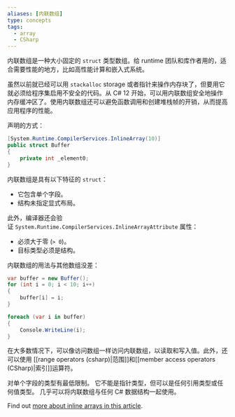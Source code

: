 ```yaml
---
aliases: [内联数组]
type: concepts
tags:
  - array
  - CSharp
---
```


内联数组是一种大小固定的 `struct` 类型数组。给 runtime 团队和库作者用的，适合需要性能的地方，比如高性能计算和嵌入式系统。

虽然以前就已经可以用 `stackalloc` storage 或者指针来操作内存块了，但要用它就必须给程序集启用不安全的代码。从 C# 12 开始，可以用内联数组安全地操作内存缓冲区了。使用内联数组还可以避免函数调用和创建堆栈帧的开销，从而提高应用程序的性能。

声明的方式：

```csharp
[System.Runtime.CompilerServices.InlineArray(10)] 
public struct Buffer 
{
	private int _element0; 
}
```

内联数组是具有以下特征的 `struct`：

- 它包含单个字段。
- 结构未指定显式布局。

此外，编译器还会验证 `System.Runtime.CompilerServices.InlineArrayAttribute` 属性：

- 必须大于零 (`> 0`)。
- 目标类型必须是结构。

内联数组的用法与其他数组没差：

```csharp
var buffer = new Buffer();
for (int i = 0; i < 10; i++)
{
    buffer[i] = i;
}

foreach (var i in buffer)
{
    Console.WriteLine(i);
}
```


在大多数情况下，可以像访问数组一样访问内联数组，以读取和写入值。此外，还可以使用 [[range operators (csharp)|范围]]和[[member access operators (CSharp)|索引]]运算符。

对单个字段的类型有最低限制。 它不能是指针类型，但可以是任何引用类型或任何值类型。 几乎可以将内联数组与任何 C# 数据结构一起使用。

Find out [more about inline arrays in this article](https://learn.microsoft.com/dotnet/csharp/whats-new/csharp-12#inline-arrays).
